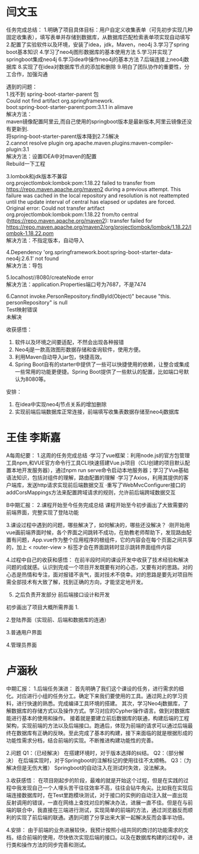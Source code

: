 # 闫文玉
任务完成总结：
1.明确了项目具体目标：用户自定义收集表单（可先初步实现几种固定收集表），填写表单并存储到数据库，从数据库匹配检索表单项实现自动填写
2.配置了实验软件以及环境，安装了idea，jdk，Maven，neo4j
3.学习了spring boot基本知识
4.学习了neo4j图形数据库的基本使用方法
5.学习并实现了springboot集成neo4j
6.学习idea中操作neo4j的基本方法
7.后端连接上neo4j数据库
8.实现了在idea对数据库节点的添加和删除
9.明白了团队协作的重要性，分工合作，加强沟通  
  
遇到的问题：  
1.找不到 spring-boot-starter-parent 包  
Could not find artifact org.springframework.  
boot:spring-boot-starter-parent:pom:3.1.1 in alimave  
解决方法：  
maven镜像配置阿里云,而自己使用的springboot版本是最新版本,阿里云镜像还没有更新到.  
将spring-boot-starter-parent版本降到2.7.5解决  
2.cannot resolve plugin org.apache.maven.plugins:maven-compiler-plugin:3.1  
解决方法：设置IDEA中对maven的配置  
Rebuild一下工程  
 
3.lombok和jdk版本不兼容  
org.projectlombok:lombok:pom:1.18.22 failed to transfer from https://repo.maven.apache.org/maven2 during a previous attempt. This failure was cached in the local repository and resolution is not reattempted until the update interval of central has elapsed or updates are forced. Original error: Could not transfer artifact org.projectlombok:lombok:pom:1.18.22 from/to central (https://repo.maven.apache.org/maven2): transfer failed for https://repo.maven.apache.org/maven2/org/projectlombok/lombok/1.18.22/lombok-1.18.22.pom  
解决方法：不指定版本，自动导入  
 
4.Dependency 'org.springframework.boot:spring-boot-starter-data-neo4j:2.6.1' not found  
解决方法：导包  
 
5.localhost//8080/createNode error  
解决方法：application.Properties端口号为7687，不是7474  
 
 6.Cannot invoke.PersonRepository.findById(Object)" because "this.  
personRepository" is null  
Test映射错误  
未解决  

  
收获感悟：  
1.	软件以及环境之间要适配，不然会出现各种报错  
2.	Neo4j是一款高效图形数据存储和查询软件，使用方便。  
3.	利用Maven自动导入jar包，快捷高效。  
4.	Spring Boot自有的starter中提供了一些可以快捷使用的依赖，让整合或集成一些常用的功能更便捷。Spring Boot提供了一些默认的配置，比如端口号默认为8080等。  
  
安排：  
1.	在idea中实现neo4j节点关系的增加删除  
2.	实现前端后端数据库正常连接，前端填写收集表数据存储至neo4j数据库  

# 王佳 李斯嘉
A每周纪要：
1.这周的任务完成总结
·学习了vue框架：利用node.js的官方包管理工具npm,和VUE官方命令行工具CLI快速搭建Vue.js项目（CLI创建的项目默认配置本地开发服务器），通过npm run serve命令启动本地服务器；学习了Vue基础语法知识，包括对组件的理解，路由配置的理解
·学习了Axios，利用其提供的客户端库，发送http请求实现前后端数据交互
·重写了WebMvcConfigurer接口的addCorsMappings方法来配置跨域请求的规则，允许前后端跨域数据交互

B中期汇报：
2.课程开始至今任务完成总结
课程开始至今初步画出了大致需要的前端界面，完整实现了登陆功能

3.课设过程中遇到的问题，哪些解决了，如何解决的，哪些还没解决？
·刚开始用vue画前端界面时候，各个界面之间跳转不成功，在助教老师帮助下，发现路由配置有问题，App.vue作为整个应用程序的根组件，它的内容会在每个页面之间共享的，加上 < router-view > 标签才会在界面跳转时显示跳转界面组件内容

4.过程中自己的收获和感悟：
在前半段时间的课设开发中收获了技术经验和解决问题的成就感。认识到完成一个项目开发既要有对的心态，又要有对的思路。对的心态是热情和专注，面对报错不丧气，面对技术不侥幸。对的思路是要先对项目所需全部技术有大致了解，找到正确的方向，才能坚定地开发。

5.	之后负责开发部分
前后端接口设计和开发

初步画出了项目大概所需界面
1.
 
2.登陆界面（实现前、后端和数据库的连通）
  
3.普通用户界面
 
4.管理员界面


# 卢涵秋
中期汇报：
1.后端任务演进：
	首先明确了我们这个课设的任务，进行需求的细化。对应进行小组的任务分工。确定下来我们要使用的工具。通过网上的学习资料，进行快速的熟悉。完成编译工具环境的搭建。
	其次，学习Neo4j数据库，了解数据库的存储方式以及操作方式。学习对应的Cypher操作语言。做到对数据库能进行基本的使用和操作。
	接着就是要建立前后数据库的联通，构建后端的工程架构，实现前端的方法以及后端接口。跑通后，体现为前端的请求可以通过后端最终在数据库有正确的反映。至此完成了基本的构建，接下来面临的就是根据形成的功能性需求分档，结合前端的实现。不断推进构建功能性的完善。

2.问题
	Q1：（已经解决）
在搭建环境时，对于版本选择的纠结。
	Q2：（部分解决）
在后端实现时，对于Springboot的注解标记的使用往往不太顺畅。
	Q3：（为解决但是无伤大雅）
Springboot的自动注入在测试时失效，没法解决。

3.收获感悟：
	在项目刚起步的阶段，最难的就是开始这个过程，但是在实践的过程中我发现自己一个人埋头苦干往往效率不高，往往会钻牛角尖。比如我在实现后端连接数据库时，在Test里跑模块测试，对于接口的实例的自动注入就一直出现反射调用的错误，一直在网络上查找对应的解决办法，进展一直不佳。但是在与前端的联合中，我直接在三端进行测试，实现简单的前端的方法，通过浏览器反而顺利的实现了前后端的联通。遇到问题了分享出来大家一起解决反而会事半功倍。

4.安排：
	由于前端的业务进展较快，我预计按照小组共同的商讨的功能需求的文档，结合前端的使用，尽快依次实现后端的接口。以及在数据库构建的过程中，进行类和操作方法的同步完善和测试。

